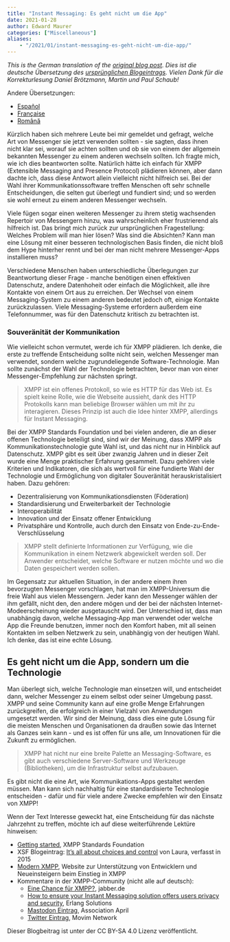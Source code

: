```yaml
---
title: "Instant Messaging: Es geht nicht um die App"
date: 2021-01-28
author: Edward Maurer
categories: ["Miscellaneous"]
aliases:
    - "/2021/01/instant-messaging-es-geht-nicht-um-die-app/"
---
```


_This is the German translation of the [original blog post](https://xmpp.org/2021/01/instant-messaging-its-not-about-the-app/)._
_Dies ist die deutsche Übersetzung des [ursprünglichen Blogeintrags](https://xmpp.org/2021/01/instant-messaging-its-not-about-the-app/)._
_Vielen Dank für die Korrekturlesung Daniel Brötzmann, Martin und Paul Schaub!_

Andere Übersetzungen:
- [Español](https://xmpp.org/2021/01/mensajeria-instantanea-no-se-trata-de-la-aplicacion/)
- [Française](https://xmpp.org/2021/01/messagerie-instantanee-il-ne-sagit-pas-de-lapplication/)
- [Română](https://xmpp.org/2021/01/mesagerie-instantanee-nu-este-vorba-despre-aplicatie/)

Kürzlich haben sich mehrere Leute bei mir gemeldet und gefragt, welche Art von Messenger sie jetzt verwenden sollten - sie sagten, dass ihnen nicht klar sei, worauf sie achten sollten und ob sie von einem der allgemein bekannten Messenger zu einem anderen wechseln sollten. 
Ich fragte mich, wie ich dies beantworten sollte. Natürlich hätte ich einfach für XMPP (Extensible Messaging and Presence Protocol) plädieren können, aber dann dachte ich, dass diese Antwort allein vielleicht nicht hilfreich sei. Bei der Wahl ihrer Kommunikationssoftware treffen Menschen oft sehr schnelle Entscheidungen, die selten gut überlegt und fundiert sind; und so werden sie wohl erneut zu einem anderen Messenger wechseln.

Viele fügen sogar einen weiteren Messenger zu ihrem stetig wachsenden Repertoir von Messengern hinzu, was wahrscheinlich eher frustrierend als hilfreich ist. Das bringt mich zurück zur ursprünglichen Fragestellung: Welches Problem will man hier lösen? Was sind die Absichten? Kann man eine Lösung mit einer besseren technologischen Basis finden, 
die nicht bloß dem Hype hinterher rennt und bei der man nicht mehrere Messenger-Apps installieren muss?

Verschiedene Menschen haben unterschiedliche Überlegungen zur Beantwortung dieser Frage - manche benötigen einen effektiven Datenschutz, andere Datenhoheit oder einfach die Möglichkeit, alle ihre Kontakte von einem Ort aus zu erreichen. Der Wechsel von einem Messaging-System zu einem anderen bedeutet jedoch oft, einige Kontakte zurückzulassen. Viele Messaging-Systeme erfordern außerdem eine Telefonnummer, was für den Datenschutz kritisch zu betrachten ist.

### Souveränität der Kommunikation

Wie vielleicht schon vermutet, werde ich für XMPP plädieren. Ich denke, die erste zu treffende Entscheidung sollte nicht sein, welchen Messenger man verwendet, sondern welche zugrundeliegende Software-Technologie. Man sollte zunächst der Wahl der Technologie betrachten, bevor man von einer Messenger-Empfehlung zur nächsten springt.

> XMPP ist ein offenes Protokoll, so wie es HTTP für das Web ist. Es spielt keine Rolle, wie die Webseite aussieht, dank des HTTP Protokolls kann man beliebige Browser wählen um mit ihr zu interagieren. Dieses Prinzip ist auch die Idee hinter XMPP, allerdings für Instant Messaging.

Bei der XMPP Standards Foundation und bei vielen anderen, die an dieser offenen Technologie beteiligt sind, sind wir der Meinung, dass XMPP als Kommunikationstechnologie gute Wahl ist, und das nicht nur in Hinblick auf Datenschutz. XMPP gibt es seit über zwanzig Jahren und in dieser Zeit wurde eine Menge praktischer Erfahrung gesammelt. Dazu gehören viele Kriterien und Indikatoren, die sich als wertvoll für eine fundierte Wahl der Technologie und Ermöglichung von digitaler Souveränität herauskristalisiert haben. Dazu gehören:

- Dezentralisierung von Kommunikationsdiensten (Föderation)
- Standardisierung und Erweiterbarkeit der Technologie
- Interoperabilität
- Innovation und der Einsatz offener Entwicklung
- Privatsphäre und Kontrolle, auch durch den Einsatz von Ende-zu-Ende-Verschlüsselung

> XMPP stellt definierte Informationen zur Verfügung, wie die Kommunikation in einem Netzwerk abgewickelt werden soll. Der Anwender entscheidet, welche Software er nutzen möchte und wo die Daten gespeichert werden sollen.

Im Gegensatz zur aktuellen Situation, in der andere einem ihren bevorzugten Messenger vorschlagen, hat man im XMPP-Universum die freie Wahl aus vielen Messengern. Jeder kann den Messenger wählen der ihm gefällt, nicht den, den andere mögen und der bei der nächsten Internet-Modeerscheinung wieder ausgetauscht wird. Der Unterschied ist, dass man unabhängig davon, welche Messaging-App man verwendet oder welche App die Freunde benutzen, immer noch den Komfort haben, mit all seinen Kontakten im selben Netzwerk zu sein, unabhängig von der heutigen Wahl. Ich denke, das ist eine echte Lösung.

## Es geht nicht um die App, sondern um die Technologie

Man überlegt sich, welche Technologie man einsetzen will, und entscheidet dann, welcher Messenger zu einem selbst oder seiner Umgebung passt. XMPP und seine Community kann auf eine große Menge Erfahrungen zurückgreifen, die erfolgreich in einer Vielzahl von Anwendungen umgesetzt werden. Wir sind der Meinung, dass dies eine gute Lösung für die meisten Menschen und Organisationen da draußen sowie das Internet als Ganzes sein kann - und es ist offen für uns alle, um Innovationen für die Zukunft zu ermöglichen.

> XMPP hat nicht nur eine breite Palette an Messaging-Software, es gibt auch verschiedene Server-Software und Werkzeuge (Bibliotheken), um die Infrastruktur selbst aufzubauen.

Es gibt nicht die eine Art, wie Kommunikations-Apps gestaltet werden müssen. Man kann sich nachhaltig für eine standardisierte Technologie entscheiden - dafür und für viele andere Zwecke empfehlen wir den Einsatz von XMPP!

Wenn der Text Interesse geweckt hat, eine Entscheidung für das nächste Jahrzehnt zu treffen, möchte ich auf diese weiterführende Lektüre hinweisen:

- [Getting started](https://xmpp.org/getting-started/), XMPP Standards Foundation
- XSF Blogeintrag: [It’s all about choices and control](https://xmpp.org/2015/01/its-all-about-choices-and-control/) von Laura, verfasst in 2015
- [Modern XMPP](https://docs.modernxmpp.org/), Website zur Unterstützung von Entwicklern und Neueinsteigern beim Einstieg in XMPP
- Kommentare in der XMPP-Community (nicht alle auf deutsch):
    - [Eine Chance für XMPP?](https://www.jabber.de/eine-chance-fuer-xmpp/), jabber.de
    - [How to ensure your Instant Messaging solution offers users privacy and security](https://www.erlang-solutions.com/blog/how-to-ensure-your-instant-messaging-solution-offers-users-privacy-and-security.html), Erlang Solutions
    - [Mastodon Eintrag](https://pouet.april.org/@aprilorg/105520799332659637), Association April
    - [Twitter Eintrag](https://twitter.com/MovimNetwork/status/1351138046029279239), Movim Network
    
Dieser Blogbeitrag ist unter der CC BY-SA 4.0 Lizenz veröffentlicht.

